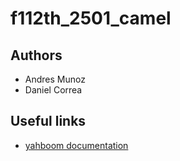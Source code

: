 # f112th_2501_camel

## Authors

- Andres Munoz
- Daniel Correa

## Useful links
- [yahboom documentation](http://www.yahboom.net/study/ROS-Driver-Board)
